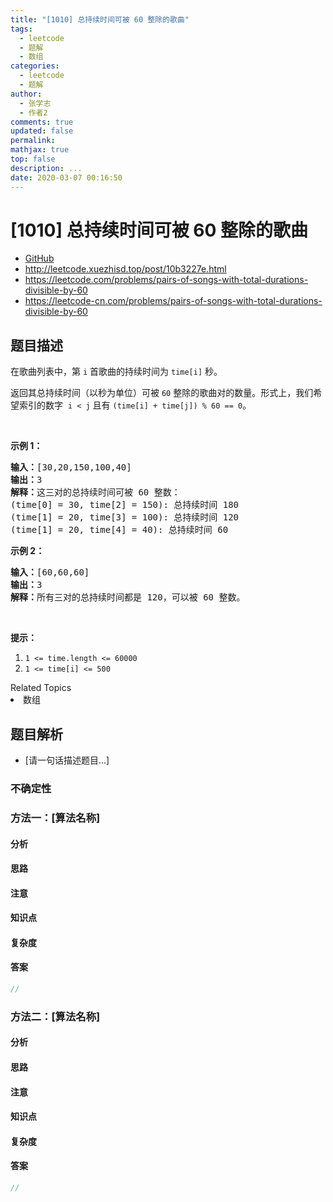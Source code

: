 ```yaml
---
title: "[1010] 总持续时间可被 60 整除的歌曲"
tags:
  - leetcode
  - 题解
  - 数组
categories:
  - leetcode
  - 题解
author:
  - 张学志
  - 作者2
comments: true
updated: false
permalink:
mathjax: true
top: false
description: ...
date: 2020-03-07 00:16:50
---
```



# [1010] 总持续时间可被 60 整除的歌曲
* [GitHub](https://github.com/algoboy101/LeetCodeCrowdsource/tree/master/_posts/QA/%5B1010%5D%20%E6%80%BB%E6%8C%81%E7%BB%AD%E6%97%B6%E9%97%B4%E5%8F%AF%E8%A2%AB%2060%20%E6%95%B4%E9%99%A4%E7%9A%84%E6%AD%8C%E6%9B%B2.md)
* http://leetcode.xuezhisd.top/post/10b3227e.html
* https://leetcode.com/problems/pairs-of-songs-with-total-durations-divisible-by-60
* https://leetcode-cn.com/problems/pairs-of-songs-with-total-durations-divisible-by-60


## 题目描述

<p>在歌曲列表中，第 <code>i</code> 首歌曲的持续时间为 <code>time[i]</code> 秒。</p>

<p>返回其总持续时间（以秒为单位）可被 <code>60</code> 整除的歌曲对的数量。形式上，我们希望索引的数字&nbsp;&nbsp;<code>i &lt; j</code> 且有&nbsp;<code>(time[i] + time[j]) % 60 == 0</code>。</p>

<p>&nbsp;</p>

<p><strong>示例 1：</strong></p>

<pre><strong>输入：</strong>[30,20,150,100,40]
<strong>输出：</strong>3
<strong>解释：</strong>这三对的总持续时间可被 60 整数：
(time[0] = 30, time[2] = 150): 总持续时间 180
(time[1] = 20, time[3] = 100): 总持续时间 120
(time[1] = 20, time[4] = 40): 总持续时间 60
</pre>

<p><strong>示例 2：</strong></p>

<pre><strong>输入：</strong>[60,60,60]
<strong>输出：</strong>3
<strong>解释：</strong>所有三对的总持续时间都是 120，可以被 60 整数。
</pre>

<p>&nbsp;</p>

<p><strong>提示：</strong></p>

<ol>
	<li><code>1 &lt;= time.length &lt;= 60000</code></li>
	<li><code>1 &lt;= time[i] &lt;= 500</code></li>
</ol>
<div><div>Related Topics</div><div><li>数组</li></div></div>


## 题目解析
* [请一句话描述题目...]

### 不确定性


### 方法一：[算法名称]

#### 分析

#### 思路

#### 注意

#### 知识点

#### 复杂度

#### 答案

```cpp
//
```


### 方法二：[算法名称]

#### 分析

#### 思路

#### 注意

#### 知识点

#### 复杂度

#### 答案

```cpp
//
```


